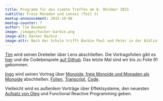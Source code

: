 ```yaml
---
title: Programm für das siebte Treffen am 8. Oktober 2015
subtitle: Freie Monaden und Lenses (Teil 3)
meetup-announcement: 2015-10-08
meetup-counter: 7
author: Tim Baumann
image: /images/hacker-barbie.png
image-alt: Hacker Barbie
image-attr: Nach der Schule trifft Barbie Paul und Peter in der Bibliothek. "Funktionale Programmierung ist fantastisch!", freut sich Barbie. "Ich weiß nicht", sagt Paul, "was zum Teufel ist eine Monade noch mal?". "Eine Monade ist einfach ein Monoid in einer Kategorie von Endofunktoren – wo liegt das Problem?", antwortet Barbie.
---
```


[Tim](https://github.com/timjb) wird seinen Dreiteiler über Lens abschließen.
Die Vortragsfolien gibt es [hier](/files/lens.pdf) und die Codebeispiele [auf Github](https://github.com/timjb/presentations/tree/gh-pages/lens). Das letzte Mal sind wir bis zu Folie 91 gekommen.

<script async class="speakerdeck-embed" data-id="4e2df73019d74b28beec25cb2b08e348" data-ratio="1.33333333333333" src="//speakerdeck.com/assets/embed.js"></script>

[Ingo](https://github.com/iblech) wird seinen Vortrag über [Monoide, freie
Monoide und Monaden als Monoide](/files/freie-monaden.pdf) abschließen.
[Folien](/files/freie-monaden.pdf),
[Transcript](https://github.com/iblech/vortrag-haskell/blob/master/freie-monaden.txt),
[Code](https://github.com/iblech/vortrag-haskell/blob/master/freie-monaden.hs).

Vielleicht wird es außerdem Vorträge über Effektsysteme, den neuesten [Aufsatz
von Oleg](http://okmij.org/ftp/Haskell/extensible/more.pdf) und Functional
Reactive Programming geben.
